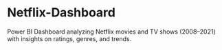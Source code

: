 # Netflix-Dashboard
Power BI Dashboard analyzing Netflix movies and TV shows (2008–2021) with insights on ratings, genres, and trends.
